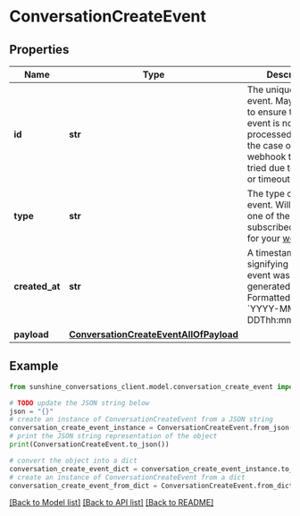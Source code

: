 # ConversationCreateEvent


## Properties

Name | Type | Description | Notes
------------ | ------------- | ------------- | -------------
**id** | **str** | The unique ID of the event. May be used to ensure that an event is not processed twice in the case of a webhook that is re-tried due to an error or timeout. | [optional] 
**type** | **str** | The type of the event. Will match one of the subscribed triggers for your [webhook](#operation/CreateWebhook). | [optional] 
**created_at** | **str** | A timestamp signifying when the event was generated. Formatted as &#x60;YYYY-MM-DDThh:mm:ss.SSSZ&#x60;. | [optional] 
**payload** | [**ConversationCreateEventAllOfPayload**](ConversationCreateEventAllOfPayload.md) |  | [optional] 

## Example

```python
from sunshine_conversations_client.model.conversation_create_event import ConversationCreateEvent

# TODO update the JSON string below
json = "{}"
# create an instance of ConversationCreateEvent from a JSON string
conversation_create_event_instance = ConversationCreateEvent.from_json(json)
# print the JSON string representation of the object
print(ConversationCreateEvent.to_json())

# convert the object into a dict
conversation_create_event_dict = conversation_create_event_instance.to_dict()
# create an instance of ConversationCreateEvent from a dict
conversation_create_event_from_dict = ConversationCreateEvent.from_dict(conversation_create_event_dict)
```
[[Back to Model list]](../README.md#documentation-for-models) [[Back to API list]](../README.md#documentation-for-api-endpoints) [[Back to README]](../README.md)


